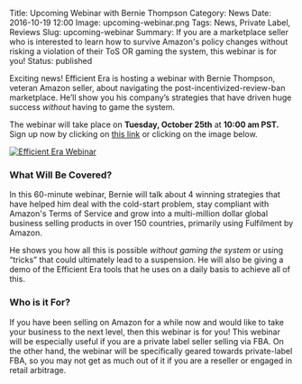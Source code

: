 Title: Upcoming Webinar with Bernie Thompson
Category: News
Date: 2016-10-19 12:00
Image: upcoming-webinar.png
Tags: News, Private Label, Reviews
Slug: upcoming-webinar
Summary: If you are a marketplace seller who is interested to learn how to survive Amazon's policy changes without risking a violation of their ToS OR gaming the system, this webinar is for you!
Status: published

Exciting news! Efficient Era is hosting a webinar with Bernie Thompson, veteran Amazon seller, about navigating the post-incentivized-review-ban marketplace. He’ll show you his company’s strategies that have driven huge success *without* having to game the system.

The webinar will take place on **Tuesday, October 25th** at **10:00 am PST.** Sign up now by clicking on [this link](https://efficientera.leadpages.co/webinar3/) or clicking on the image below.

<a href=https://efficientera.leadpages.co/webinar3/>![Efficient Era Webinar](/images/blog/2016/10/webinar-header.jpg)</a>

### What Will Be Covered?

In this 60-minute webinar, Bernie will talk about 4 winning strategies that have helped him deal with the cold-start problem, stay compliant with Amazon's Terms of Service and grow into a multi-million dollar global business selling products in over 150 countries, primarily using Fulfilment by Amazon. 

He shows you how all this is possible *without gaming the system* or using “tricks” that could ultimately lead to a suspension. He will also be giving a demo of the Efficient Era tools that he uses on a daily basis to achieve all of this. 

### Who is it For?

If you have been selling on Amazon for a while now and would like to take your business to the next level, then this webinar is for you! This webinar will be especially useful if you are a private label seller selling via FBA. On the other hand, the webinar will be specifically geared towards private-label FBA, so you may not get as much out of it if you are a reseller or engaged in retail arbitrage.


